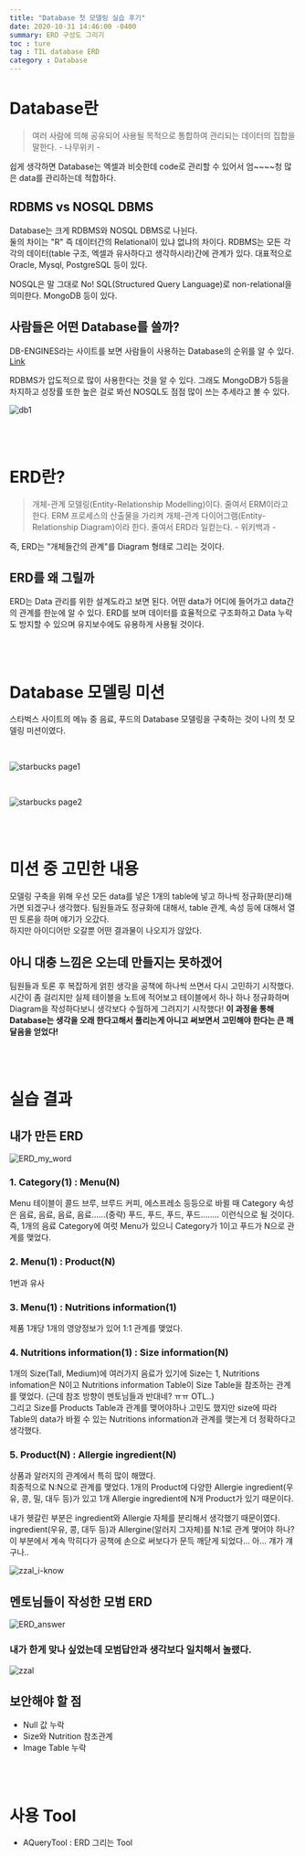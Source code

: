 ```yaml
---
title: "Database 첫 모델링 실습 후기"
date: 2020-10-31 14:46:00 -0400
summary: ERD 구성도 그리기
toc : ture
tag : TIL database ERD
category : Database
---
```



# Database란
 > 여러 사람에 의해 공유되어 사용될 목적으로 통합하여 관리되는 데이터의 집합을 말한다. - 나무위키 -

쉽게 생각하면 Database는 엑셀과 비슷한데 code로 관리할 수 있어서 엄~~~~청 많은 data를 관리하는데 적합하다.

## RDBMS vs NOSQL DBMS
Database는 크게 RDBMS와 NOSQL DBMS로 나뉜다.  
둘의 차이는 "R" 즉 데이터간의 Relational이 있냐 없냐의 차이다. RDBMS는 모든 각각의 데이터(table 구조, 엑셀과 유사하다고 생각하시라)간에 관계가 있다. 대표적으로 Oracle, Mysql, PostgreSQL 등이 있다.

NOSQL은 말 그대로 No! SQL(Structured Query Language)로 non-relational을 의미한다. MongoDB 등이 있다.

## 사람들은 어떤 Database를 쓸까?
DB-ENGINES라는 사이트를 보면 사람들이 사용하는 Database의 순위를 알 수 있다.  
[Link](https://db-engines.com/en/ranking)  

RDBMS가 압도적으로 많이 사용한다는 것을 알 수 있다. 그래도 MongoDB가 5등을 차지하고 성장률 또한 높은 걸로 봐선 NOSQL도 점점 많이 쓰는 추세라고 볼 수 있다.

![db1](https://i.ibb.co/YT0D87h/db1.png)

<br><br>

# ERD란?
 > 개체-관계 모델링(Entity-Relationship Modelling)이다. 줄여서 ERM이라고 한다. ERM 프로세스의 산출물을 가리켜 개체-관계 다이어그램(Entity-Relationship Diagram)이라 한다. 줄여서 ERD라 일컫는다.   - 위키백과 -

즉, ERD는 "개체들간의 관계"를 Diagram 형태로 그리는 것이다.

## ERD를 왜 그릴까
ERD는 Data 관리를 위한 설계도라고 보면 된다. 어떤 data가 어디에 들어가고 data간의 관계를 한눈에 알 수 있다. ERD를 보며 데이터를 효율적으로 구조화하고 Data 누락도 방지할 수 있으며 유지보수에도 유용하게 사용될 것이다.

<br><br>

# Database 모델링 미션
스타벅스 사이트의 메뉴 중 음료, 푸드의 Database 모델링을 구축하는 것이 나의 첫 모델링 미션이였다.

<br>

![starbucks page1](https://i.ibb.co/SdbhrCt/db2.png)

<br>

![starbucks page2](https://i.ibb.co/WHfz1Kg/mission2.png)

<br><br>

# 미션 중 고민한 내용
모델링 구축을 위해 우선 모든 data를 넣은 1개의 table에 넣고 하나씩 정규화(분리)해가면 되겠구나 생각했다. 팀원들과도 정규화에 대해서, table 관계, 속성 등에 대해서 열띤 토론을 하며 얘기가 오갔다.  
하지만 아이디어만 오갈뿐 어떤 결과물이 나오지가 않았다.

## 아니 대충 느낌은 오는데 만들지는 못하겠어

팀원들과 토론 후 복잡하게 얽힌 생각을 공책에 하나씩 쓰면서 다시 고민하기 시작했다.
시간이 좀 걸리지만 실제 테이블을 노트에 적어보고 테이블에서 하나 하나 정규화하며 Diagram을 작성하다보니 생각보다 수월하게 그려지기 시작했다! **이 과정을 통해 Database는 생각을 오래 한다고해서 풀리는게 아니고 써보면서 고민해야 한다는 큰 깨달음을 얻었다!**  


<br><br>

# 실습 결과
## 내가 만든 ERD
![ERD_my_word](https://i.ibb.co/L8hScLK/aquery1.png)

### 1. Category(1) : Menu(N)
Menu 테이블이 콜드 브루, 브루드 커피, 에스프레소 등등으로 바뀔 때 Category 속성은 음료, 음료, 음료, 음료......(중략) 푸드, 푸드, 푸드, 푸드........ 이런식으로 될 것이다.
즉, 1개의 음료 Category에 여럿 Menu가 있으니 Category가 1이고 푸드가 N으로 관계를 맺었다.
### 2. Menu(1) : Product(N)
1번과 유사
### 3. Menu(1) : Nutritions information(1)
제품 1개당 1개의 영양정보가 있어 1:1 관계를 맺었다.
### 4. Nutritions information(1) : Size information(N)
1개의 Size(Tall, Medium)에 여러가지 음료가 있기에 Size는 1, Nutritions infomation은 N이고 Nutritions information Table이 Size Table을 참조하는 관계를 맺었다. (근데 참조 방향이 멘토님들과 반대네? ㅠㅠ OTL..)  
그리고 Size를 Products Table과 관계를 맺어야하나 고민도 했지만 size에 따라 Table의 data가 바뀔 수 있는 Nutritions information과 관계를 맺는게 더 정확하다고 생각했다.  

### 5. Product(N) : Allergie ingredient(N)
상품과 알러지의 관계에서 특히 많이 해맸다.  
최종적으로 N:N으로 관계를 맺었다. 1개의 Product에 다양한 Allergie ingredient(우유, 콩, 밀, 대두 등)가 있고 1개 Allergie ingredient에 N개 Product가 있기 때문이다.  

내가 헷갈린 부분은 ingredient와 Allergie 자체를 분리해서 생각했기 때문이였다. ingredient(우유, 콩, 대두 등)과 Allergine(알러지 그자체)를 N:1로 관계 맺어야 하나? 이 부분에서 계속 막히다가 공책에 손으로 써보다가 문득 깨닫게 되었다... 아... 걔가 걔구나..

![zzal_i-know](https://i.ibb.co/wWTX6MG/z-iknow.png)




## 멘토님들이 작성한 모범 ERD
![ERD_answer](https://i.ibb.co/80BZp0N/aquery2.png)


### 내가 한게 맞나 싶었는데 모범답안과 생각보다 일치해서 놀랬다.

![zzal](https://i.ibb.co/VmgDW2c/z-myungsu.png)


## 보안해야 할 점
- Null 값 누락
- Size와 Nutrition 참조관계
- Image Table 누락


<br><br>

# 사용 Tool
- AQueryTool : ERD 그리는 Tool